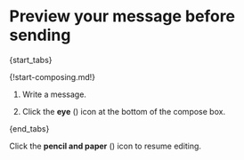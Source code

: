 # Preview your message before sending

{start_tabs}

{!start-composing.md!}

1. Write a message.

1. Click the **eye** (<i class="fa fa-eye"></i>) icon at the bottom of the compose box.

{end_tabs}

Click the **pencil and paper** (<i class="fa fa-edit"></i>) icon to resume editing.
